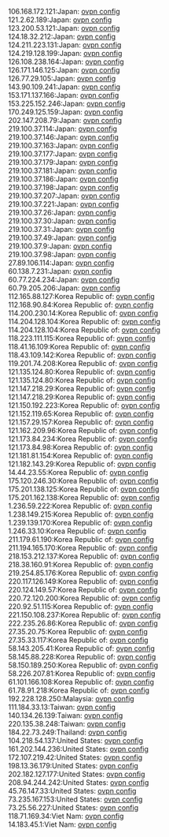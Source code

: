 106.168.172.121:Japan: [ovpn config](vpn/106_168_172_121.ovpn)  
121.2.62.189:Japan: [ovpn config](vpn/121_2_62_189.ovpn)  
123.200.53.121:Japan: [ovpn config](vpn/123_200_53_121.ovpn)  
124.18.32.212:Japan: [ovpn config](vpn/124_18_32_212.ovpn)  
124.211.223.131:Japan: [ovpn config](vpn/124_211_223_131.ovpn)  
124.219.128.199:Japan: [ovpn config](vpn/124_219_128_199.ovpn)  
126.108.238.164:Japan: [ovpn config](vpn/126_108_238_164.ovpn)  
126.171.146.125:Japan: [ovpn config](vpn/126_171_146_125.ovpn)  
126.77.29.105:Japan: [ovpn config](vpn/126_77_29_105.ovpn)  
143.90.109.241:Japan: [ovpn config](vpn/143_90_109_241.ovpn)  
153.171.137.166:Japan: [ovpn config](vpn/153_171_137_166.ovpn)  
153.225.152.246:Japan: [ovpn config](vpn/153_225_152_246.ovpn)  
170.249.125.159:Japan: [ovpn config](vpn/170_249_125_159.ovpn)  
202.147.208.79:Japan: [ovpn config](vpn/202_147_208_79.ovpn)  
219.100.37.114:Japan: [ovpn config](vpn/219_100_37_114.ovpn)  
219.100.37.146:Japan: [ovpn config](vpn/219_100_37_146.ovpn)  
219.100.37.163:Japan: [ovpn config](vpn/219_100_37_163.ovpn)  
219.100.37.177:Japan: [ovpn config](vpn/219_100_37_177.ovpn)  
219.100.37.179:Japan: [ovpn config](vpn/219_100_37_179.ovpn)  
219.100.37.181:Japan: [ovpn config](vpn/219_100_37_181.ovpn)  
219.100.37.186:Japan: [ovpn config](vpn/219_100_37_186.ovpn)  
219.100.37.198:Japan: [ovpn config](vpn/219_100_37_198.ovpn)  
219.100.37.207:Japan: [ovpn config](vpn/219_100_37_207.ovpn)  
219.100.37.221:Japan: [ovpn config](vpn/219_100_37_221.ovpn)  
219.100.37.26:Japan: [ovpn config](vpn/219_100_37_26.ovpn)  
219.100.37.30:Japan: [ovpn config](vpn/219_100_37_30.ovpn)  
219.100.37.31:Japan: [ovpn config](vpn/219_100_37_31.ovpn)  
219.100.37.49:Japan: [ovpn config](vpn/219_100_37_49.ovpn)  
219.100.37.9:Japan: [ovpn config](vpn/219_100_37_9.ovpn)  
219.100.37.98:Japan: [ovpn config](vpn/219_100_37_98.ovpn)  
27.89.106.114:Japan: [ovpn config](vpn/27_89_106_114.ovpn)  
60.138.7.231:Japan: [ovpn config](vpn/60_138_7_231.ovpn)  
60.77.224.234:Japan: [ovpn config](vpn/60_77_224_234.ovpn)  
60.79.205.206:Japan: [ovpn config](vpn/60_79_205_206.ovpn)  
112.165.88.127:Korea Republic of: [ovpn config](vpn/112_165_88_127.ovpn)  
112.168.90.84:Korea Republic of: [ovpn config](vpn/112_168_90_84.ovpn)  
114.200.230.14:Korea Republic of: [ovpn config](vpn/114_200_230_14.ovpn)  
114.204.128.104:Korea Republic of: [ovpn config](vpn/114_204_128_104.ovpn)  
114.204.128.104:Korea Republic of: [ovpn config](vpn/114_204_128_104.ovpn)  
118.223.111.115:Korea Republic of: [ovpn config](vpn/118_223_111_115.ovpn)  
118.41.16.109:Korea Republic of: [ovpn config](vpn/118_41_16_109.ovpn)  
118.43.109.142:Korea Republic of: [ovpn config](vpn/118_43_109_142.ovpn)  
119.201.74.208:Korea Republic of: [ovpn config](vpn/119_201_74_208.ovpn)  
121.135.124.80:Korea Republic of: [ovpn config](vpn/121_135_124_80.ovpn)  
121.135.124.80:Korea Republic of: [ovpn config](vpn/121_135_124_80.ovpn)  
121.147.218.29:Korea Republic of: [ovpn config](vpn/121_147_218_29.ovpn)  
121.147.218.29:Korea Republic of: [ovpn config](vpn/121_147_218_29.ovpn)  
121.150.192.223:Korea Republic of: [ovpn config](vpn/121_150_192_223.ovpn)  
121.152.119.65:Korea Republic of: [ovpn config](vpn/121_152_119_65.ovpn)  
121.157.29.157:Korea Republic of: [ovpn config](vpn/121_157_29_157.ovpn)  
121.162.209.96:Korea Republic of: [ovpn config](vpn/121_162_209_96.ovpn)  
121.173.84.234:Korea Republic of: [ovpn config](vpn/121_173_84_234.ovpn)  
121.173.84.98:Korea Republic of: [ovpn config](vpn/121_173_84_98.ovpn)  
121.181.81.154:Korea Republic of: [ovpn config](vpn/121_181_81_154.ovpn)  
121.182.143.29:Korea Republic of: [ovpn config](vpn/121_182_143_29.ovpn)  
14.44.23.55:Korea Republic of: [ovpn config](vpn/14_44_23_55.ovpn)  
175.120.246.30:Korea Republic of: [ovpn config](vpn/175_120_246_30.ovpn)  
175.201.138.125:Korea Republic of: [ovpn config](vpn/175_201_138_125.ovpn)  
175.201.162.138:Korea Republic of: [ovpn config](vpn/175_201_162_138.ovpn)  
1.236.59.222:Korea Republic of: [ovpn config](vpn/1_236_59_222.ovpn)  
1.238.149.215:Korea Republic of: [ovpn config](vpn/1_238_149_215.ovpn)  
1.239.139.170:Korea Republic of: [ovpn config](vpn/1_239_139_170.ovpn)  
1.246.33.10:Korea Republic of: [ovpn config](vpn/1_246_33_10.ovpn)  
211.179.61.190:Korea Republic of: [ovpn config](vpn/211_179_61_190.ovpn)  
211.194.165.170:Korea Republic of: [ovpn config](vpn/211_194_165_170.ovpn)  
218.153.212.137:Korea Republic of: [ovpn config](vpn/218_153_212_137.ovpn)  
218.38.160.91:Korea Republic of: [ovpn config](vpn/218_38_160_91.ovpn)  
219.254.85.176:Korea Republic of: [ovpn config](vpn/219_254_85_176.ovpn)  
220.117.126.149:Korea Republic of: [ovpn config](vpn/220_117_126_149.ovpn)  
220.124.149.57:Korea Republic of: [ovpn config](vpn/220_124_149_57.ovpn)  
220.72.120.200:Korea Republic of: [ovpn config](vpn/220_72_120_200.ovpn)  
220.92.51.115:Korea Republic of: [ovpn config](vpn/220_92_51_115.ovpn)  
221.150.108.237:Korea Republic of: [ovpn config](vpn/221_150_108_237.ovpn)  
222.235.26.86:Korea Republic of: [ovpn config](vpn/222_235_26_86.ovpn)  
27.35.20.75:Korea Republic of: [ovpn config](vpn/27_35_20_75.ovpn)  
27.35.33.117:Korea Republic of: [ovpn config](vpn/27_35_33_117.ovpn)  
58.143.205.41:Korea Republic of: [ovpn config](vpn/58_143_205_41.ovpn)  
58.145.88.228:Korea Republic of: [ovpn config](vpn/58_145_88_228.ovpn)  
58.150.189.250:Korea Republic of: [ovpn config](vpn/58_150_189_250.ovpn)  
58.226.207.81:Korea Republic of: [ovpn config](vpn/58_226_207_81.ovpn)  
61.101.166.108:Korea Republic of: [ovpn config](vpn/61_101_166_108.ovpn)  
61.78.91.218:Korea Republic of: [ovpn config](vpn/61_78_91_218.ovpn)  
192.228.128.250:Malaysia: [ovpn config](vpn/192_228_128_250.ovpn)  
111.184.33.13:Taiwan: [ovpn config](vpn/111_184_33_13.ovpn)  
140.134.26.139:Taiwan: [ovpn config](vpn/140_134_26_139.ovpn)  
220.135.38.248:Taiwan: [ovpn config](vpn/220_135_38_248.ovpn)  
184.22.73.249:Thailand: [ovpn config](vpn/184_22_73_249.ovpn)  
104.218.54.137:United States: [ovpn config](vpn/104_218_54_137.ovpn)  
161.202.144.236:United States: [ovpn config](vpn/161_202_144_236.ovpn)  
172.107.219.42:United States: [ovpn config](vpn/172_107_219_42.ovpn)  
198.13.36.179:United States: [ovpn config](vpn/198_13_36_179.ovpn)  
202.182.127.177:United States: [ovpn config](vpn/202_182_127_177.ovpn)  
208.94.244.242:United States: [ovpn config](vpn/208_94_244_242.ovpn)  
45.76.147.33:United States: [ovpn config](vpn/45_76_147_33.ovpn)  
73.235.167.153:United States: [ovpn config](vpn/73_235_167_153.ovpn)  
73.25.56.227:United States: [ovpn config](vpn/73_25_56_227.ovpn)  
118.71.169.34:Viet Nam: [ovpn config](vpn/118_71_169_34.ovpn)  
14.183.45.1:Viet Nam: [ovpn config](vpn/14_183_45_1.ovpn)  
